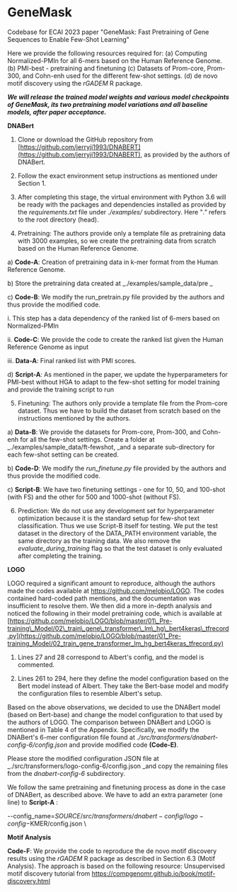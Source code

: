 # GeneMask
Codebase for ECAI 2023 paper "GeneMask: Fast Pretraining of Gene Sequences to Enable Few-Shot Learning"

Here we provide the following resources required for: (a) Computing Normalized-PMIn for all 6-mers based on the Human Reference Genome. (b) PMI-best - pretraining and finetuning (c) Datasets of Prom-core, Prom-300, and Cohn-enh used for the different few-shot settings. (d) de novo motif discovery using the _rGADEM_ R package.

***We will release the trained model weights and various model checkpoints of GeneMask, its two pretraining model variations and all baseline models, after paper acceptance.***

**DNABert**

1. Clone or download the GitHub repository from [https://github.com/jerryji1993/DNABERT](https://github.com/jerryji1993/DNABERT), as provided by the authors of DNABert.

2. Follow the exact environment setup instructions as mentioned under Section 1.

3. After completing this stage, the virtual environment with Python 3.6 will be ready with the packages and dependencies installed as provided by the _requirements.txt_ file under _./examples/_ subdirectory. Here "_."_ refers to the root directory (head).

4. Pretraining: The authors provide only a template file as pretraining data with 3000 examples, so we create the pretraining data from scratch based on the Human Reference Genome.

a) **Code-A**: Creation of pretraining data in k-mer format from the Human Reference Genome.

b) Store the pretraining data created at _./examples/sample\_data/pre _

c) **Code-B**: We modify the run\_pretrain.py file provided by the authors and thus provide the modified code.

i. This step has a data dependency of the ranked list of 6-mers based on Normalized-PMIn

ii. **Code-C**: We provide the code to create the ranked list given the Human Reference Genome as input

iii. **Data-A**: Final ranked list with PMI scores.

d) **Script-A**: As mentioned in the paper, we update the hyperparameters for PMI-best without HGA to adapt to the few-shot setting for model training and provide the training script to run

5. Finetuning: The authors only provide a template file from the Prom-core dataset. Thus we have to build the dataset from scratch based on the instructions mentioned by the authors.

a) **Data-B**: We provide the datasets for Prom-core, Prom-300, and Cohn-enh for all the few-shot settings. Create a folder at _./examples/sample\_data/ft-fewshot, _and a separate sub-directory for each few-shot setting can be created.

b) **Code-D**: We modify the _run\_finetune.py_ file provided by the authors and thus provide the modified code.

c) **Script-B**: We have two finetuning settings - one for 10, 50, and 100-shot (with FS) and the other for 500 and 1000-shot (without FS).

6. Prediction: We do not use any development set for hyperparameter optimization because it is the standard setup for few-shot text classification. Thus we use Script-B itself for testing. We put the test dataset in the directory of the DATA\_PATH environment variable, the same directory as the training data. We also remove the _evaluate\_during\_training_ flag so that the test dataset is only evaluated after completing the training.

**LOGO**

LOGO required a significant amount to reproduce, although the authors made the codes available at https://github.com/melobio/LOGO. The codes contained hard-coded path mentions, and the documentation was insufficient to resolve them. We then did a more in-depth analysis and noticed the following in their model pretraining code, which is available at [https://github.com/melobio/LOGO/blob/master/01\_Pre-training\_Model/02\_train\_gene\_transformer\_lm\_hg\_bert4keras\_tfrecord.py](https://github.com/melobio/LOGO/blob/master/01_Pre-training_Model/02_train_gene_transformer_lm_hg_bert4keras_tfrecord.py)

1. Lines 27 and 28 correspond to Albert's config, and the model is commented.

2. Lines 261 to 294, here they define the model configuration based on the Bert model instead of Albert. They take the Bert-base model and modify the configuration files to resemble Albert's setup.

Based on the above observations, we decided to use the DNABert model (based on Bert-base) and change the model configuration to that used by the authors of LOGO. The comparison between DNABert and LOGO is mentioned in Table 4 of the Appendix. Specifically, we modify the DNABert's 6-mer configuration file found at _./src/transformers/dnabert-config-6/config.json_ and provide modified code **(C****ode****-E)**.

Please store the modified configuration JSON file at _./src/transformers/logo-config-6/config.json _and copy the remaining files from the _dnabert-config-6_ subdirectory.

We follow the same pretraining and finetuning process as done in the case of DNABert, as described above. We have to add an extra parameter (one line) to  **Script-A** :

--config\_name=$SOURCE/src/transformers/dnabert-config/logo-config-$KMER/config.json \

**Motif Analysis**

**Code-F**: We provide the code to reproduce the de novo motif discovery results using the _rGADEM_ R package as described in Section 6.3 (Motif Analysis). The approach is based on the following resource: Unsupervised motif discovery tutorial from https://compgenomr.github.io/book/motif-discovery.html
